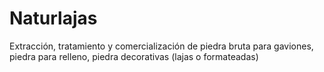 # Naturlajas
Extracción, tratamiento y comercialización de piedra bruta para gaviones, piedra para relleno, piedra decorativas (lajas o formateadas)
